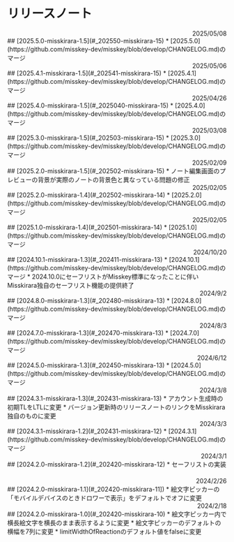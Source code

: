 # リリースノート

<div style="text-align: right;">2025/05/08</div> 
## [2025.5.0-misskirara-1.5](#_202550-misskirara-15)   
* [2025.5.0](https://github.com/misskey-dev/misskey/blob/develop/CHANGELOG.md)のマージ

<div style="text-align: right;">2025/05/06</div> 
## [2025.4.1-misskirara-1.5](#_202541-misskirara-15)   
* [2025.4.1](https://github.com/misskey-dev/misskey/blob/develop/CHANGELOG.md)のマージ

<div style="text-align: right;">2025/04/26</div> 
## [2025.4.0-misskirara-1.5](#_2025040-misskirara-15)   
* [2025.4.0](https://github.com/misskey-dev/misskey/blob/develop/CHANGELOG.md)のマージ

<div style="text-align: right;">2025/03/08</div> 
## [2025.3.0-misskirara-1.5](#_202503-misskirara-15)   
* [2025.3.0](https://github.com/misskey-dev/misskey/blob/develop/CHANGELOG.md)のマージ

<div style="text-align: right;">2025/02/09</div> 
## [2025.2.0-misskirara-1.5](#_202502-misskirara-15)   
* ノート編集画面のプレビューの背景が実際のノートの背景色と異なっている問題の修正   

<div style="text-align: right;">2025/02/05</div> 
## [2025.2.0-misskirara-1.4](#_202502-misskirara-14)   
* [2025.2.0](https://github.com/misskey-dev/misskey/blob/develop/CHANGELOG.md)のマージ

<div style="text-align: right;">2025/02/05</div> 
## [2025.1.0-misskirara-1.4](#_202501-misskirara-14)   
* [2025.1.0](https://github.com/misskey-dev/misskey/blob/develop/CHANGELOG.md)のマージ

<div style="text-align: right;">2024/10/20</div> 
## [2024.10.1-misskirara-1.3](#_202411-misskirara-13)   
* [2024.10.1](https://github.com/misskey-dev/misskey/blob/develop/CHANGELOG.md)のマージ
* 2024.10.0にセーフリストがMisskey標準になったことに伴いMisskirara独自のセーフリスト機能の提供終了   

<div style="text-align: right;">2024/9/2</div> 
## [2024.8.0-misskirara-1.3](#_202480-misskirara-13)   
* [2024.8.0](https://github.com/misskey-dev/misskey/blob/develop/CHANGELOG.md)のマージ

<div style="text-align: right;">2024/8/3</div> 
## [2024.7.0-misskirara-1.3](#_202470-misskirara-13)   
* [2024.7.0](https://github.com/misskey-dev/misskey/blob/develop/CHANGELOG.md)のマージ  

<div style="text-align: right;">2024/6/12</div> 
## [2024.5.0-misskirara-1.3](#_202450-misskirara-13)   
* [2024.5.0](https://github.com/misskey-dev/misskey/blob/develop/CHANGELOG.md)のマージ  
　  
　  
 
<div style="text-align: right;">2024/3/8</div> 
## [2024.3.1-misskirara-1.3](#_202431-misskirara-13)   
* アカウント生成時の初期TLをLTLに変更
* バージョン更新時のリリースノートのリンクをMisskirara独自のものに変更
　  
　  
 
<div style="text-align: right;">2024/3/3</div> 
## [2024.3.1-misskirara-1.2](#_202431-misskirara-12)   
* [2024.3.1](https://github.com/misskey-dev/misskey/blob/develop/CHANGELOG.md)のマージ  
　  
　  
    
<div style="text-align: right;">2024/3/1</div> 
## [2024.2.0-misskirara-1.2](#_202420-misskirara-12)
* セーフリストの実装  
　  
　  

  
<div style="text-align: right;">2024/2/26</div> 
## [2024.2.0-misskirara-1.1](#_202420-misskirara-11])
* 絵文字ピッカーの「モバイルデバイスのときドロワーで表示」をデフォルトでオフに変更
　  
　  

  
<div style="text-align: right;">2024/2/18</div> 
## [2024.2.0-misskirara-1.0](#_202420-misskirara-10)
* 絵文字ピッカー内で横長絵文字を横長のまま表示するように変更
* 絵文字ピッカーのデフォルトの横幅を7列に変更
* limitWidthOfReactionのデフォルト値をfalseに変更 
　  
　  

  
